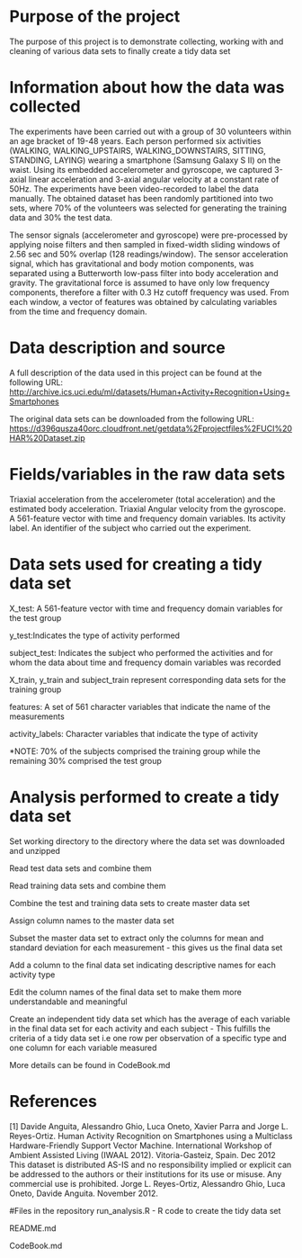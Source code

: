 # Purpose of the project
The purpose of this project is to demonstrate collecting, working with and cleaning of various data sets to finally create a tidy data set

# Information about how the data was collected
The experiments have been carried out with a group of 30 volunteers within an age bracket of 19-48 years. Each person performed six activities (WALKING, WALKING_UPSTAIRS, WALKING_DOWNSTAIRS, SITTING, STANDING, LAYING) wearing a smartphone (Samsung Galaxy S II) on the waist. Using its embedded accelerometer and gyroscope, we captured 3-axial linear acceleration and 3-axial angular velocity at a constant rate of 50Hz. The experiments have been video-recorded to label the data manually. The obtained dataset has been randomly partitioned into two sets, where 70% of the volunteers was selected for generating the training data and 30% the test data. 

The sensor signals (accelerometer and gyroscope) were pre-processed by applying noise filters and then sampled in fixed-width sliding windows of 2.56 sec and 50% overlap (128 readings/window). The sensor acceleration signal, which has gravitational and body motion components, was separated using a Butterworth low-pass filter into body acceleration and gravity. The gravitational force is assumed to have only low frequency components, therefore a filter with 0.3 Hz cutoff frequency was used. From each window, a vector of features was obtained by calculating variables from the time and frequency domain.

# Data description and source
A full description of the data used in this project can be found  at the following URL:
http://archive.ics.uci.edu/ml/datasets/Human+Activity+Recognition+Using+Smartphones

The original data sets can be downloaded from the following URL:
https://d396qusza40orc.cloudfront.net/getdata%2Fprojectfiles%2FUCI%20HAR%20Dataset.zip

# Fields/variables in the raw data sets
Triaxial acceleration from the accelerometer (total acceleration) and the estimated body acceleration.
Triaxial Angular velocity from the gyroscope. 
A 561-feature vector with time and frequency domain variables. 
Its activity label. 
An identifier of the subject who carried out the experiment.

# Data sets used for creating a tidy data set
X_test: A 561-feature vector with time and frequency domain variables for the test group

y_test:Indicates the type of activity performed

subject_test: Indicates the subject who performed the activities and for whom the data about time and frequency domain variables was recorded

X_train, y_train and subject_train represent corresponding data sets for the training group

features: A set of 561 character variables that indicate the name of the measurements

activity_labels: Character variables that indicate the type of activity


*NOTE: 70% of the subjects comprised the training group while the remaining 30% comprised the test group


# Analysis performed to create a tidy data set
Set working directory to the directory where the data set was downloaded and unzipped

Read test data sets and combine them

Read training data sets and combine them

Combine the test and training data sets to create master data set

Assign column names to the master data set

Subset the master data set to extract only the columns for mean and standard deviation for each measurement - this gives us the final data set

Add a column to the final data set indicating descriptive names for each activity type

Edit the column names of the final data set to make them more understandable and meaningful

Create an independent tidy data set which has the average of each 
variable in the final data set for each activity and each subject - This fulfills the criteria of a tidy data set i.e one row per observation of a specific type and one column for each variable measured

More details can be found in CodeBook.md

# References
[1] Davide Anguita, Alessandro Ghio, Luca Oneto, Xavier Parra and Jorge L. Reyes-Ortiz. Human Activity Recognition on Smartphones using a Multiclass Hardware-Friendly Support Vector Machine. International Workshop of Ambient Assisted Living (IWAAL 2012). Vitoria-Gasteiz, Spain. Dec 2012
This dataset is distributed AS-IS and no responsibility implied or explicit can be addressed to the authors or their institutions for its use or misuse. Any commercial use is prohibited.
Jorge L. Reyes-Ortiz, Alessandro Ghio, Luca Oneto, Davide Anguita. November 2012.

#Files in the repository
run_analysis.R - R code to create the tidy data set

README.md

CodeBook.md